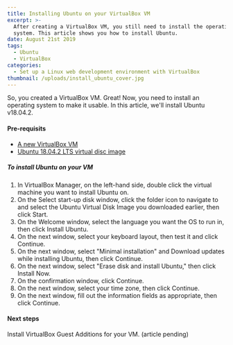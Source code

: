```yaml
---
title: Installing Ubuntu on your VirtualBox VM
excerpt: >-
  After creating a VirtualBox VM, you still need to install the operating
  system. This article shows you how to install Ubuntu.
date: August 21st 2019
tags:
  - Ubuntu
  - VirtualBox
categories:
  - Set up a Linux web development environment with VirtualBox
thumbnail: /uploads/install_ubuntu_cover.jpg
---
```

So, you created a VirtualBox VM. Great! Now, you need to install an operating system to make it usable. In this article, we'll install Ubuntu v18.04.2.

#### Pre-requisits

* [A new VirtualBox VM](https://the-canney-valley.kyleblankrollins.com/posts/creating-a-base-virtual-machine-in-virtualbox)
* [Ubuntu 18.04.2 LTS virtual disc image](https://ubuntu.com/download/desktop)

##### To install Ubuntu on your VM

1. In VirtualBox Manager, on the left-hand side, double click the virtual machine you want to install Ubuntu on.
2. On the Select start-up disk window, click the folder icon to navigate to and select the Ubuntu Virtual Disk Image you downloaded earlier, then click Start.
3. On the Welcome window, select the language you want the OS to run in, then click Install Ubuntu.
4. On the next window, select your keyboard layout, then test it and click Continue.
5. On the next window, select "Minimal installation" and Download updates while installing Ubuntu, then click Continue.
6. On the next window, select "Erase disk and install Ubuntu," then click Install Now.
7. On the confirmation window, click Continue.
8. On the next window, select your time zone, then click Continue.
9. On the next window, fill out the information fields as appropriate, then click Continue.

#### Next steps

Install VirtualBox Guest Additions for your VM. (article pending)
